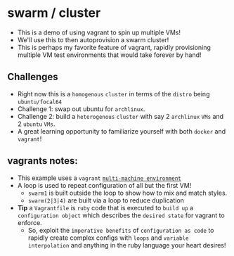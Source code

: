 # swarm / cluster

- This is a demo of using vagrant to spin up multiple VMs! 
- We'll use this to then autoprovision a swarm cluster! 
- This is perhaps my favorite feature of vagrant, rapidly provisioning multiple VM test environments that would take forever by hand!

## Challenges

- Right now this is a `homogenous` `cluster` in terms of the `distro` being `ubuntu/focal64`
- Challenge 1: swap out ubuntu for `archlinux`.
- Challenge 2: build a `heterogenous` `cluster` with say 2 `archlinux` `VMs` and 2 `ubuntu` `VMs`.
- A great learning opportunity to familiarize yourself with both `docker` and `vagrant`!

## vagrants notes:

- This example uses a `vagrant` [`multi-machine environment`](https://www.vagrantup.com/docs/multi-machine)
- A loop is used to repeat configuration of all but the first VM!
  - `swarm1` is built outside the loop to show how to mix and match styles.
  - `swarm(2|3|4)` are built via a loop to reduce duplication 
- **Tip** a `Vagrantfile` is `ruby` code that is executed to `build up` a `configuration object` which describes the `desired state` for vagrant to enforce.
  - So, exploit the `imperative benefits` of `configuration as code` to rapidly create complex configs with `loops` and `variable` `interpolation` and anything in the ruby language your heart desires!
